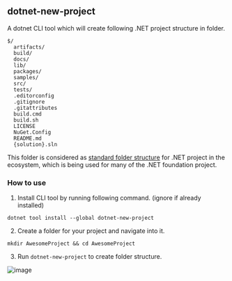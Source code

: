## dotnet-new-project

A dotnet CLI tool which will create following .NET project structure in folder.

```
$/
  artifacts/
  build/
  docs/
  lib/
  packages/
  samples/
  src/
  tests/
  .editorconfig
  .gitignore
  .gitattributes
  build.cmd
  build.sh
  LICENSE
  NuGet.Config
  README.md
  {solution}.sln
```

This folder is considered as [standard folder structure](https://gist.github.com/davidfowl/ed7564297c61fe9ab814) for .NET project in the ecosystem, which is being used for many of the .NET foundation project.


### How to use

1. Install CLI tool by running following command. (ignore if already installed)
```
dotnet tool install --global dotnet-new-project
```

2. Create a folder for your project and navigate into it. 
```
mkdir AwesomeProject && cd AwesomeProject
```
3. Run `dotnet-new-project` to create folder structure. 

![image](https://user-images.githubusercontent.com/17148381/116717234-4c2d0580-a9f6-11eb-8bb2-1703991837ee.png)





